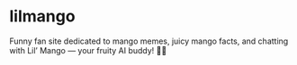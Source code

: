 # lilmango
Funny fan site dedicated to mango memes, juicy mango facts, and chatting with Lil’ Mango — your fruity AI buddy! 🥭🍋
